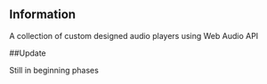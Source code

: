 ## Information

A collection of custom designed audio players using Web Audio API

##Update

Still in beginning phases
